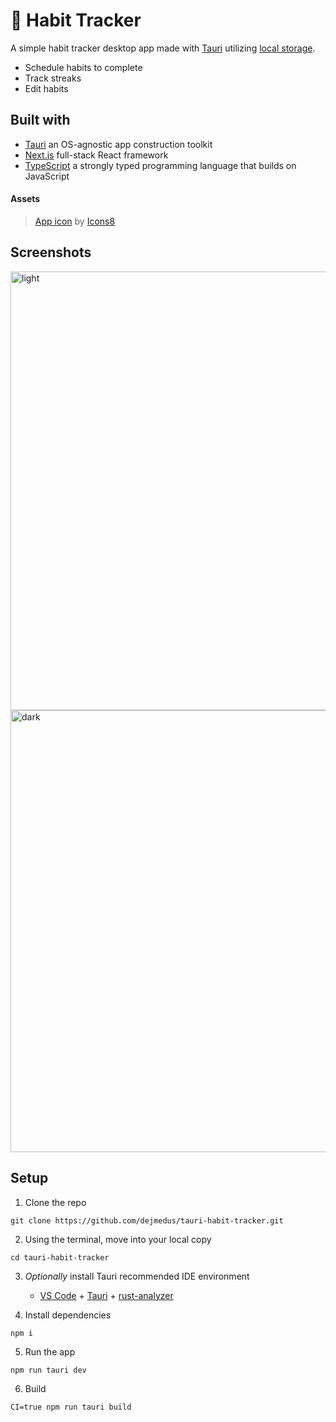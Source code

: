 # 🌸 Habit Tracker

A simple habit tracker desktop app made with [Tauri](https://tauri.app/) utilizing [local storage](https://developer.mozilla.org/en-US/docs/Web/API/Window/localStorage).

- Schedule habits to complete
- Track streaks
- Edit habits

## Built with

- [Tauri](https://tauri.app/) an OS-agnostic app construction toolkit
- [Next.js](https://nextjs.org/) full-stack React framework
- [TypeScript](https://www.typescriptlang.org/) a strongly typed programming language that builds on JavaScript

#### Assets

> [App icon](https://icons8.com/icon/dR8yCG0Td1WH/check-all) by [Icons8](https://icons8.com")

## Screenshots

<img width="702" alt="light" src="https://user-images.githubusercontent.com/59973863/229295412-c17bc084-5e85-455d-9cb4-7930bf9fc2f4.png">
<img width="707" alt="dark" src="https://user-images.githubusercontent.com/59973863/229295414-fb1093fa-010a-41b2-80e7-ccfcc2dfcd1f.png">

## Setup

1. Clone the repo

```shell
git clone https://github.com/dejmedus/tauri-habit-tracker.git
```

2. Using the terminal, move into your local copy

```shell
cd tauri-habit-tracker
```

3. _Optionally_ install Tauri recommended IDE environment

   - [VS Code](https://code.visualstudio.com/) + [Tauri](https://marketplace.visualstudio.com/items?itemName=tauri-apps.tauri-vscode) + [rust-analyzer](https://marketplace.visualstudio.com/items?itemName=rust-lang.rust-analyzer)

4. Install dependencies

```shell
npm i
```

5. Run the app

```shell
npm run tauri dev
```

6. Build

```
CI=true npm run tauri build
```

